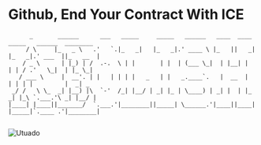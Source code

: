 # Github, End Your Contract With ICE

```
      _       ______      ___   _____     _____   ______   ____  ____   _____   ______  ________  
     / \     |_   _ \   .'   `.|_   _|   |_   _|.' ____ \ |_   ||   _| |_   _|.' ___  ||_   __  | 
    / _ \      | |_) | /  .-.  \ | |       | |  | (___ \_|  | |__| |     | | / .'   \_|  | |_ \_| 
   / ___ \     |  __'. | |   | | | |   _   | |   _.____`.   |  __  |     | | | |         |  _| _  
 _/ /   \ \_  _| |__) |\  `-'  /_| |__/ | _| |_ | \____) | _| |  | |_   _| |_\ `.___.'\ _| |__/ | 
|____| |____||_______/  `.___.'|________||_____| \______.'|____||____| |_____|`.____ .'|________| 
                                                                                                  
```

<img style="text-align: center" src="https://upload.wikimedia.org/wikipedia/commons/1/17/UtuadoFlag.svg" alt="Utuado"/>

<!--
**nicksahler/nicksahler** is a ✨ _special_ ✨ repository because its `README.md` (this file) appears on your GitHub profile.

Here are some ideas to get you started:

- 🔭 I’m currently working on ...
- 🌱 I’m currently learning ...
- 👯 I’m looking to collaborate on ...
- 🤔 I’m looking for help with ...
- 💬 Ask me about ...
- 📫 How to reach me: ...
- 😄 Pronouns: ...
- ⚡ Fun fact: ...
--> 

